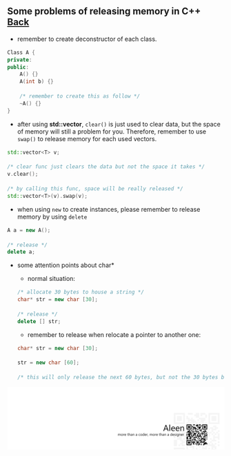 ## Some problems of releasing memory in C++ [Back](./qa.md)

- remember to create deconstructor of each class.

```cpp
Class A {
private:
public:
    A() {}
    A(int b) {}
    
    /* remember to create this as follow */
    ~A() {}
}
```

- after using **std::vector**, `clear()` is just used to clear data, but the space of memory will still a problem for you. Therefore, remember to use `swap()` to release memory for each used vectors.

```cpp
std::vector<T> v;

/* clear func just clears the data but not the space it takes */
v.clear();

/* by calling this func, space will be really released */
std::vector<T>(v).swap(v);
```

- when using `new` to create instances, please remember to release memory by using `delete`

```cpp
A a = new A();

/* release */
delete a;
```

- some attention points about char*
    - normal situation:

    ```cpp
    /* allocate 30 bytes to house a string */
    char* str = new char [30];
    
    /* release */
    delete [] str;
    ```
    
    - remember to release when relocate a pointer to another one:
    
    ```cpp
    char* str = new char [30];
    
    str = new char [60];
    
    /* this will only release the next 60 bytes, but not the 30 bytes before */
    ```



<a href="http://aleen42.github.io/" target="_blank" ><img src="./../pic/tail.gif"></a>
